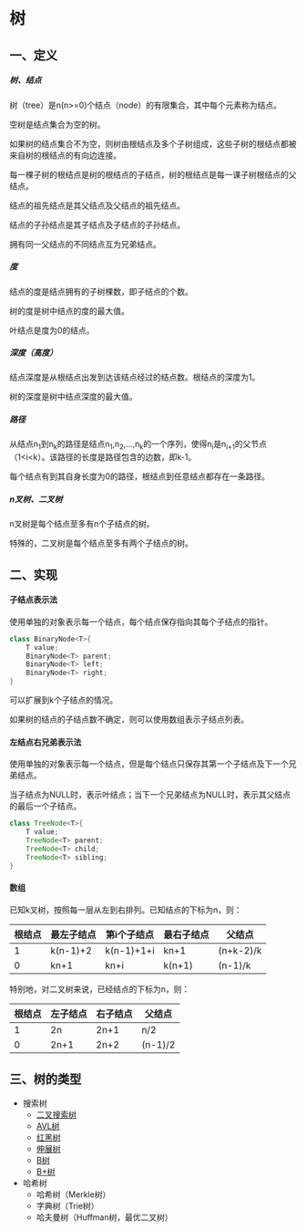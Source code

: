 # 树

## 一、定义

##### 树、结点

树（tree）是n(n>=0)个结点（node）的有限集合，其中每个元素称为结点。

空树是结点集合为空的树。

如果树的结点集合不为空，则树由根结点及多个子树组成，这些子树的根结点都被来自树的根结点的有向边连接。

每一棵子树的根结点是树的根结点的子结点，树的根结点是每一课子树根结点的父结点。

结点的祖先结点是其父结点及父结点的祖先结点。

结点的子孙结点是其子结点及子结点的子孙结点。

拥有同一父结点的不同结点互为兄弟结点。

##### 度
结点的度是结点拥有的子树棵数，即子结点的个数。

树的度是树中结点的度的最大值。

叶结点是度为0的结点。

##### 深度（高度）

结点深度是从根结点出发到达该结点经过的结点数。根结点的深度为1。

树的深度是树中结点深度的最大值。

##### 路径
从结点n<sub>1</sub>到n<sub>k</sub>的路径是结点n<sub>1</sub>,n<sub>2</sub>,...,n<sub>k</sub>的一个序列，使得n<sub>i</sub>是n<sub>i+1</sub>的父节点（1<i<k）。该路径的长度是路径包含的边数，即k-1。

每个结点有到其自身长度为0的路径，根结点到任意结点都存在一条路径。

##### n叉树、二叉树

n叉树是每个结点至多有n个子结点的树。

特殊的，二叉树是每个结点至多有两个子结点的树。

## 二、实现

#### 子结点表示法

使用单独的对象表示每一个结点，每个结点保存指向其每个子结点的指针。

``` Java
class BinaryNode<T>{
    T value;
    BinaryNode<T> parent;
    BinaryNode<T> left;
    BinaryNode<T> right;
}
```

可以扩展到k个子结点的情况。

如果树的结点的子结点数不确定，则可以使用数组表示子结点列表。

#### 左结点右兄弟表示法

使用单独的对象表示每一个结点，但是每个结点只保存其第一个子结点及下一个兄弟结点。

当子结点为NULL时，表示叶结点；当下一个兄弟结点为NULL时，表示其父结点的最后一个子结点。

``` Java
class TreeNode<T>{
    T value;
    TreeNode<T> parent;
    TreeNode<T> child;
    TreeNode<T> sibling;
}
```
#### 数组

已知k叉树，按照每一层从左到右排列。已知结点的下标为n，则：

| 根结点 | 最左子结点 | 第i个子结点 | 最右子结点 | 父结点 |
|---|---|---|---|---|
| 1 | k(n-1)+2 | k(n-1)+1+i | kn+1 | (n+k-2)/k |
| 0 | kn+1 | kn+i | k(n+1) | (n-1)/k |

特别地，对二叉树来说，已经结点的下标为n，则：

| 根结点 | 左子结点 | 右子结点 | 父结点 |
|---|---|---|---|
| 1 | 2n | 2n+1 | n/2 |
| 0 | 2n+1 | 2n+2 | (n-1)/2 |

## 三、树的类型

- 搜索树
    - [二叉搜索树](二叉搜索树)
    - [AVL树](AVL树)
    - [红黑树](红黑树)
    - [伸展树](伸展树)
    - [B树](B树)
    - [B+树](B+树)
- 哈希树
    - 哈希树（Merkle树）
    - 字典树（Trie树）
    - 哈夫曼树（Huffman树，最优二叉树）